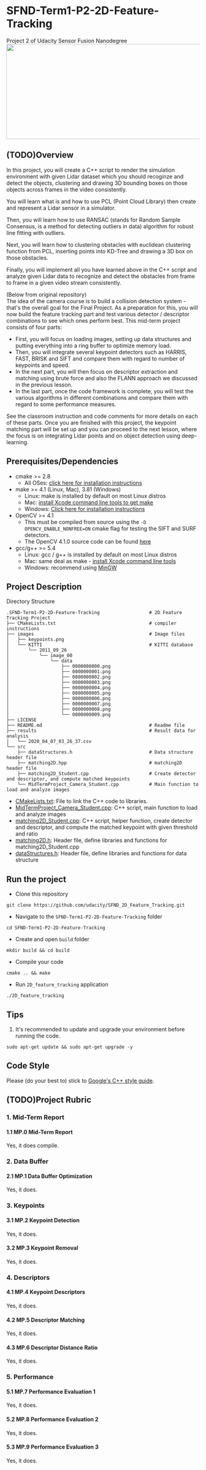 # SFND-Term1-P2-2D-Feature-Tracking
Project 2 of Udacity Sensor Fusion Nanodegree  
<img src="images/keypoints.png" width="820" height="248" />

## (TODO)Overview  
In this project, you will create a C++ script to render the simulation environment with given Lidar dataset which you should recoginze and detect the objects, clustering and drawing 3D bounding boxes on those objects across frames in the video consistently.  

You will learn what is and how to use PCL (Point Cloud Library) then create and represent a Lidar sensor in a simulator.  

Then, you will learn how to use RANSAC (stands for Random Sample Consensus, is a method for detecting outliers in data) algorithm for robust line fitting with outliers.  

Next, you will learn how to clustering obstacles with euclidean clustering function from PCL, inserting points into KD-Tree and drawing a 3D box on those obstacles.  

Finally, you will implement all you have learned above in the C++ script and analyze given Lidar data to recognize and detect the obstacles from frame to frame in a given video stream consistently.  


(Below from original repository)  
The idea of the camera course is to build a collision detection system - that's the overall goal for the Final Project. As a preparation for this, you will now build the feature tracking part and test various detector / descriptor combinations to see which ones perform best. This mid-term project consists of four parts:

* First, you will focus on loading images, setting up data structures and putting everything into a ring buffer to optimize memory load. 
* Then, you will integrate several keypoint detectors such as HARRIS, FAST, BRISK and SIFT and compare them with regard to number of keypoints and speed. 
* In the next part, you will then focus on descriptor extraction and matching using brute force and also the FLANN approach we discussed in the previous lesson. 
* In the last part, once the code framework is complete, you will test the various algorithms in different combinations and compare them with regard to some performance measures. 

See the classroom instruction and code comments for more details on each of these parts. Once you are finished with this project, the keypoint matching part will be set up and you can proceed to the next lesson, where the focus is on integrating Lidar points and on object detection using deep-learning. 

## Prerequisites/Dependencies  
* cmake >= 2.8
  * All OSes: [click here for installation instructions](https://cmake.org/install/)
* make >= 4.1 (Linux, Mac), 3.81 (Windows)
  * Linux: make is installed by default on most Linux distros
  * Mac: [install Xcode command line tools to get make](https://developer.apple.com/xcode/features/)
  * Windows: [Click here for installation instructions](http://gnuwin32.sourceforge.net/packages/make.htm)
* OpenCV >= 4.1
  * This must be compiled from source using the `-D OPENCV_ENABLE_NONFREE=ON` cmake flag for testing the SIFT and SURF detectors.
  * The OpenCV 4.1.0 source code can be found [here](https://github.com/opencv/opencv/tree/4.1.0)
* gcc/g++ >= 5.4
  * Linux: gcc / g++ is installed by default on most Linux distros
  * Mac: same deal as make - [install Xcode command line tools](https://developer.apple.com/xcode/features/)
  * Windows: recommend using [MinGW](http://www.mingw.org/)

## Project Description  
Directory Structure
```
.SFND-Term1-P2-2D-Feature-Tracking                  # 2D Feature Tracking Project
├── CMakeLists.txt                                  # compiler instructions
├── images                                          # Image files
│   ├── keypoints.png
│   └── KITTI                                       # KITTI database
│       └── 2011_09_26
│           └── image_00
│               └── data
│                   ├── 0000000000.png
│                   ├── 0000000001.png
│                   ├── 0000000002.png
│                   ├── 0000000003.png
│                   ├── 0000000004.png
│                   ├── 0000000005.png
│                   ├── 0000000006.png
│                   ├── 0000000007.png
│                   ├── 0000000008.png
│                   └── 0000000009.png
├── LICENSE
├── README.md                                       # Readme file
├── results                                         # Result data for analysis
│   └── 2020_04_07_03_26_37.csv
└── src
    ├── dataStructures.h                            # Data structure header file
    ├── matching2D.hpp                              # matching2D header file
    ├── matching2D_Student.cpp                      # Create detector and descriptor, and compute matched keypoints
    └── MidTermProject_Camera_Student.cpp           # Main function to load and analyze images
```

- [CMakeLists.txt](/src/CMakeLists.txt): File to link the C++ code to libraries.  
- [MidTermProject_Camera_Student.cpp](/src/MidTermProject_Camera_Student.cpp): C++ script, main function to load and analyze images  
- [matching2D_Student.cpp](/src/matching2D_Student.cpp): C++ script, helper function, create detector and descriptor, and compute the matched keypoint with given threshold and ratio  
- [matching2D.h](/src/matching2D.hpp): Header file, define libraries and functions for matching2D_Student.cpp  
- [dataStructures.h](/src/quiz/cluster/kdtree.h): Header file, define libraries and functions for data structure  

## Run the project  

* Clone this repository  
```
git clone https://github.com/udacity/SFND_2D_Feature_Tracking.git
```
* Navigate to the `SFND-Term1-P2-2D-Feature-Tracking` folder  
```
cd SFND-Term1-P2-2D-Feature-Tracking
```
* Create and open `build` folder  
```
mkdir build && cd build
```
* Compile your code  
```
cmake .. && make
```
* Run `2D_feature_tracking` application  
```
./2D_feature_tracking
```

## Tips  
1. It's recommended to update and upgrade your environment before running the code.  
```
sudo apt-get update && sudo apt-get upgrade -y
```

## Code Style  
Please (do your best to) stick to [Google's C++ style guide](https://google.github.io/styleguide/cppguide.html).  

## (TODO)Project Rubric  
### 1. Mid-Term Report  
#### 1.1 MP.0 Mid-Term Report  
Yes, it does compile.  
### 2. Data Buffer  
#### 2.1 MP.1 Data Buffer Optimization  
Yes, it does.  
### 3. Keypoints  
#### 3.1 MP.2 Keypoint Detection  
Yes, it does.  
#### 3.2 MP.3 Keypoint Removal  
Yes, it does.  
### 4. Descriptors  
#### 4.1 MP.4 Keypoint Descriptors  
Yes, it does.  
#### 4.2 MP.5 Descriptor Matching  
Yes, it does.  
#### 4.3 MP.6 Descriptor Distance Ratio  
Yes, it does.  
### 5. Performance  
#### 5.1 MP.7 Performance Evaluation 1  
Yes, it does.  
#### 5.2 MP.8 Performance Evaluation 2  
Yes, it does.  
#### 5.3 MP.9 Performance Evaluation 3  
Yes, it does.  
